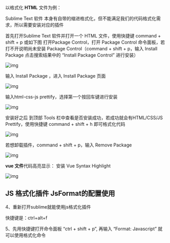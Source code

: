 以格式化 **HTML** 文件为例：

Sublime Text 软件 本身有自带的缩进格式化，但不能满足我们的代码格式化需求，所以需要安装对应的插件

首先打开Sublime Text 软件并打开一个 HTML 文件，使用快捷键 command + shift + p 或如下图 打开Package Control，打开 Package Control 命令面板，若打不开说明尚未安装 Package Control（command + shift + p，输入 Install Package 点击搜索结果中的 “Install Package Control” 进行安装）

![img](http://img.an520.com/test/v2-050792f526ff4c10f9a266a6e2b1630c_720w.webp)

输入 Install Package ，进入 Install Package 页面

![img](http://img.an520.com/test/v2-c428445526de65cd1e5d68e8e469d5f0_720w.webp)

输入html-css-js prettify，选择第一个按回车键进行安装

![img](http://img.an520.com/test/v2-539c88371a0ea365012fc6ab3f04f1f5_720w.webp)

安装好之后 到顶部 Tools 栏中查看是否安装成功，若成功就会有HTML/CSS/JS Prettify，使用快捷键 command + shift + h 即可格式化代码

![img](http://img.an520.com/test/v2-68e44d32a7faf3a2f8b1a74bbdce8d63_720w.webp)

若想卸载插件，command + shift + p，输入 Remove Package

![img](http://img.an520.com/test/v2-5ad118166316bfbe0efc7d48f64e24f1_720w.webp)

**vue 文件**代码高亮显示： 安装 Vue Syntax Highlight

![img](http://img.an520.com/test/v2-c488d7632a69619a27e5b48574b37f69_720w.webp)





## JS 格式化插件 JsFormat的配置使用

4、重新打开sublime就能使用js格式化插件

   快捷键是：ctrl+alt+f

5、先用快捷键打开命令面板 “ctrl + shift + p”, 再输入 “Format: Javascript” 就可以使用格式化命令